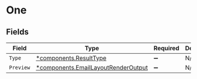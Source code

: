 # One


## Fields

| Field                                                                                     | Type                                                                                      | Required                                                                                  | Description                                                                               |
| ----------------------------------------------------------------------------------------- | ----------------------------------------------------------------------------------------- | ----------------------------------------------------------------------------------------- | ----------------------------------------------------------------------------------------- |
| `Type`                                                                                    | [*components.ResultType](../../models/components/resulttype.md)                           | :heavy_minus_sign:                                                                        | N/A                                                                                       |
| `Preview`                                                                                 | [*components.EmailLayoutRenderOutput](../../models/components/emaillayoutrenderoutput.md) | :heavy_minus_sign:                                                                        | N/A                                                                                       |